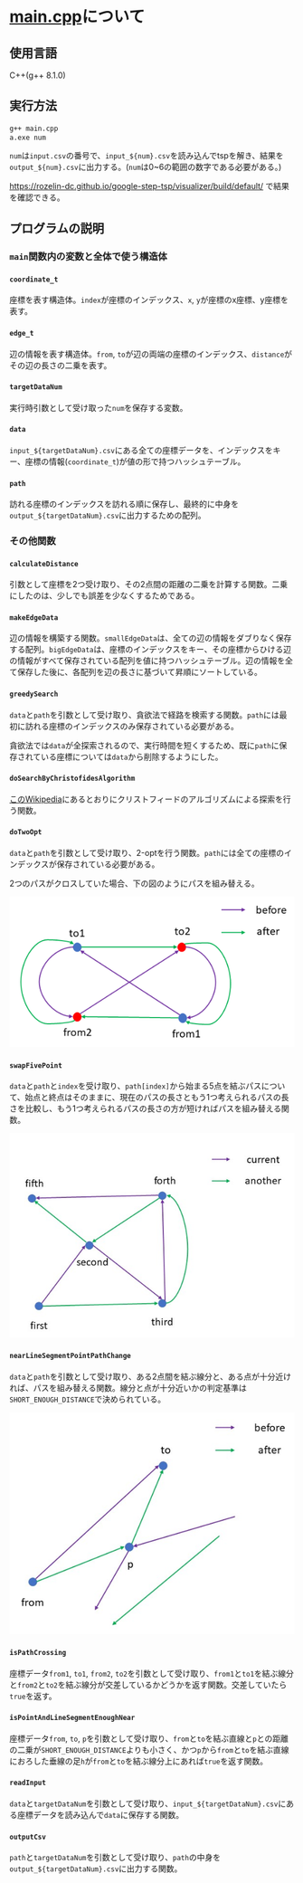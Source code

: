 # [main.cpp](./main.cpp)について

## 使用言語

C++(g++ 8.1.0)

## 実行方法

```
g++ main.cpp
a.exe num
```

`num`は`input.csv`の番号で、`input_${num}.csv`を読み込んでtspを解き、結果を`output_${num}.csv`に出力する。(`num`は0~6の範囲の数字である必要がある。)

https://rozelin-dc.github.io/google-step-tsp/visualizer/build/default/ で結果を確認できる。

## プログラムの説明

### `main`関数内の変数と全体で使う構造体

#### `coordinate_t`

座標を表す構造体。`index`が座標のインデックス、`x`, `y`が座標のx座標、y座標を表す。

#### `edge_t`

辺の情報を表す構造体。`from`, `to`が辺の両端の座標のインデックス、`distance`がその辺の長さの二乗を表す。

#### `targetDataNum`

実行時引数として受け取った`num`を保存する変数。

#### `data`

`input_${targetDataNum}.csv`にある全ての座標データを、インデックスをキー、座標の情報(`coordinate_t`)が値の形で持つハッシュテーブル。

#### `path`

訪れる座標のインデックスを訪れる順に保存し、最終的に中身を`output_${targetDataNum}.csv`に出力するための配列。

### その他関数

#### `calculateDistance`

引数として座標を2つ受け取り、その2点間の距離の二乗を計算する関数。二乗にしたのは、少しでも誤差を少なくするためである。

#### `makeEdgeData`

辺の情報を構築する関数。`smallEdgeData`は、全ての辺の情報をダブりなく保存する配列。`bigEdgeData`は、座標のインデックスをキー、その座標からひける辺の情報がすべて保存されている配列を値に持つハッシュテーブル。辺の情報を全て保存した後に、各配列を辺の長さに基づいて昇順にソートしている。

#### `greedySearch`

`data`と`path`を引数として受け取り、貪欲法で経路を検索する関数。`path`には最初に訪れる座標のインデックスのみ保存されている必要がある。

貪欲法では`data`が全探索されるので、実行時間を短くするため、既に`path`に保存されている座標については`data`から削除するようにした。

#### `doSearchByChristofidesAlgorithm`

[このWikipedia](https://ja.wikipedia.org/wiki/%E3%82%AF%E3%83%AA%E3%82%B9%E3%83%88%E3%83%95%E3%82%A3%E3%83%BC%E3%83%89%E3%81%AE%E3%82%A2%E3%83%AB%E3%82%B4%E3%83%AA%E3%82%BA%E3%83%A0)にあるとおりにクリストフィードのアルゴリズムによる探索を行う関数。

#### `doTwoOpt`

`data`と`path`を引数として受け取り、2-optを行う関数。`path`には全ての座標のインデックスが保存されている必要がある。

2つのパスがクロスしていた場合、下の図のようにパスを組み替える。

![](./figure1.png)

#### `swapFivePoint`

`data`と`path`と`index`を受け取り、`path[index]`から始まる5点を結ぶパスについて、始点と終点はそのままに、現在のパスの長さともう1つ考えられるパスの長さを比較し、もう1つ考えられるパスの長さの方が短ければパスを組み替える関数。

![](./figure2.png)

#### `nearLineSegmentPointPathChange`

`data`と`path`を引数として受け取り、ある2点間を結ぶ線分と、ある点が十分近ければ、パスを組み替える関数。線分と点が十分近いかの判定基準は`SHORT_ENOUGH_DISTANCE`で決められている。

![](./figure3.png)

#### `isPathCrossing`

座標データ`from1`, `to1`, `from2`, `to2`を引数として受け取り、`from1`と`to1`を結ぶ線分と`from2`と`to2`を結ぶ線分が交差しているかどうかを返す関数。交差していたら`true`を返す。

#### `isPointAndLineSegmentEnoughNear`

座標データ`from`, `to`, `p`を引数として受け取り、`from`と`to`を結ぶ直線と`p`との距離の二乗が`SHORT_ENOUGH_DISTANCE`よりも小さく、かつ`p`から`from`と`to`を結ぶ直線におろした垂線の足`h`が`from`と`to`を結ぶ線分上にあれば`true`を返す関数。

#### `readInput`

`data`と`targetDataNum`を引数として受け取り、`input_${targetDataNum}.csv`にある座標データを読み込んで`data`に保存する関数。

#### `outputCsv`

`path`と`targetDataNum`を引数として受け取り、`path`の中身を`output_${targetDataNum}.csv`に出力する関数。

